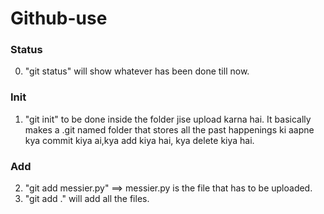 # Github-use
### Status
0. "git status" will show whatever has been done till now.

### Init
1. "git init" to be done inside the folder jise upload karna hai.
     It basically makes a .git named folder that stores all the past happenings ki aapne kya commit kiya ai,kya add kiya hai, kya delete kiya hai.
          
### Add
2. "git add messier.py" ==> messier.py is the file that has to be uploaded.
3. "git add ." will add all the files.
